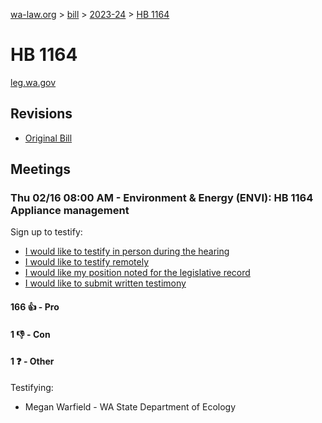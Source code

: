 [wa-law.org](/) > [bill](/bill/) > [2023-24](/bill/2023-24/) > [HB 1164](/bill/2023-24/hb/1164/)

# HB 1164
[leg.wa.gov](https://app.leg.wa.gov/billsummary?BillNumber=1164&Year=2023&Initiative=false)

## Revisions
* [Original Bill](1/)

## Meetings
### Thu 02/16 08:00 AM - Environment & Energy (ENVI): HB 1164 Appliance management
Sign up to testify:
* [I would like to testify in person during the hearing](https://app.leg.wa.gov/csi/Testifier/Add?chamber=House&mId=30768&aId=151738&caId=21404&tId=1)
* [I would like to testify remotely](https://app.leg.wa.gov/csi/Testifier/Add?chamber=House&mId=30768&aId=151738&caId=21404&tId=2)
* [I would like my position noted for the legislative record](https://app.leg.wa.gov/csi/Testifier/Add?chamber=House&mId=30768&aId=151738&caId=21404&tId=3)
* [I would like to submit written testimony](https://app.leg.wa.gov/csi/Testifier/Add?chamber=House&mId=30768&aId=151738&caId=21404&tId=4)

#### 166 👍 - Pro

#### 1 👎 - Con

#### 1 ❓ - Other
Testifying:
* Megan Warfield - WA State Department of Ecology
